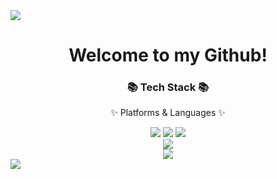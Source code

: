 <img src="https://capsule-render.vercel.app/api?type=waving&color=BDBDC8&height=150&section=header" />
<h1 align = "center"> Welcome to my Github! </h1>
<div align=center>
	<h3>📚 Tech Stack 📚</h3>
	<p>✨ Platforms & Languages ✨</p>
</div>
<div align="center">
	<img src="https://img.shields.io/badge/Java-007396?style=flat&logo=Conda-Forge&logoColor=white" />
	<img src="https://img.shields.io/badge/Spring-6DB33F?style=flat&logo=Spring&logoColor=white" />
	<img src="https://img.shields.io/badge/MySQL-4479A1?style=flat&logo=MySQL&logoColor=white" />
</div>
<div align="center">
<img src="https://github-readme-stats.vercel.app/api/top-langs/?username=SeungbaeLee&layout=compact"><br>
<img src="https://github-readme-stats.vercel.app/api?username=SeungbaeLee&show_icons=true">
</div>
<img src="https://capsule-render.vercel.app/api?type=waving&color=BDBDC8&height=150&section=footer" />

